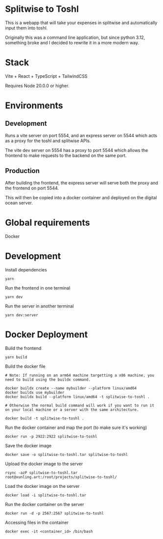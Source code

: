 # Splitwise to Toshl

This is a webapp that will take your expenses in splitwise and automatically input them into toshl.

Originally this was a command line application, but since python 3.12, something broke and I decided to rewrite it in a more modern way.

# Stack

Vite + React + TypeScript + TailwindCSS

Requires Node 20.0.0 or higher.

# Environments

## Development

Runs a vite server on port 5554, and an express server on 5544 which acts as a proxy for the toshl and splitwise APIs.

The vite dev server on 5554 has a proxy to port 5544 which allows the frontend to make requests to the backend on the same port.

## Production

After building the frontend, the express server will serve both the proxy and the frontend on port 5544.

This will then be copied into a docker container and deployed on the digital ocean server.

# Global requirements

Docker

# Development

Install dependencies

```
yarn
```

Run the frontend in one terminal

```
yarn dev
```

Run the server in another terminal

```
yarn dev:server
```

# Docker Deployment

Build the frontend

`yarn build`

Build the docker file

```
# Note: If running on an arm64 machine targetting a x86 machine, you need to build using the buildx command.

docker buildx create --name mybuilder --platform linux/amd64
docker buildx use mybuilder
docker buildx build --platform linux/amd64 -t splitwise-to-toshl .

# Otherwise the normal build command will work if you want to run it on your local machine or a server with the same architecture.

docker build -t splitwise-to-toshl .
```

Run the docker container and map the port (to make sure it's working)

`docker run -p 2922:2922 splitwise-to-toshl`

Save the docker image

`docker save -o splitwise-to-toshl.tar splitwise-to-toshl`

Upload the docker image to the server

`rsync -azP splitwise-to-toshl.tar root@xunling.art:/root/projects/splitwise-to-toshl/`

Load the docker image on the server

`docker load -i splitwise-to-toshl.tar`

Run the docker container on the server

`docker run -d -p 2567:2567 splitwise-to-toshl`

Accessing files in the container

`docker exec -it <container_id> /bin/bash`
